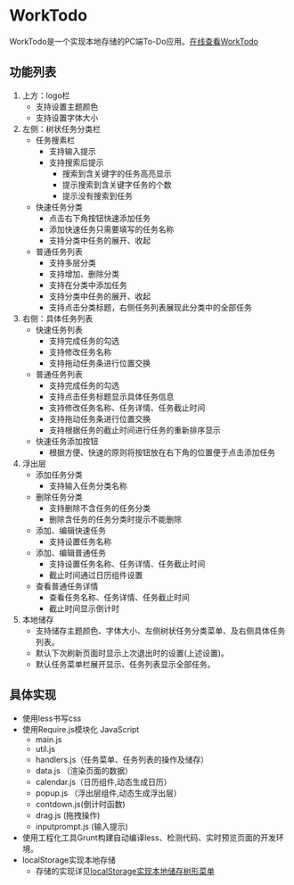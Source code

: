 # WorkTodo
WorkTodo是一个实现本地存储的PC端To-Do应用。[在线查看WorkTodo][1]
## 功能列表
1. 上方：logo栏
	- 支持设置主题颜色
	- 支持设置字体大小
2. 左侧：树状任务分类栏
	- 任务搜素栏
		- 支持输入提示
		- 支持搜索后提示
			- 搜索到含关键字的任务高亮显示
			- 提示搜索到含关键字任务的个数
			- 提示没有搜索到任务
	- 快速任务分类
		- 点击右下角按钮快速添加任务
		- 添加快速任务只需要填写的任务名称
		- 支持分类中任务的展开、收起
	- 普通任务列表
		- 支持多层分类
		- 支持增加、删除分类
		- 支持在分类中添加任务
		- 支持分类中任务的展开、收起
		- 支持点击分类标题，右侧任务列表展现此分类中的全部任务
3. 右侧：具体任务列表
	 - 快速任务列表
	 	- 支持完成任务的勾选
	 	- 支持修改任务名称
	 	- 支持拖动任务条进行位置交换
	 - 普通任务列表
	 	- 支持完成任务的勾选
	 	- 支持点击任务标题显示具体任务信息
	 	- 支持修改任务名称、任务详情、任务截止时间
	 	- 支持拖动任务条进行位置交换
	 	- 支持根据任务的截止时间进行任务的重新排序显示
	 - 快速任务添加按钮
	 	- 根据方便、快速的原则将按钮放在右下角的位置便于点击添加任务
4. 浮出层
	 - 添加任务分类
	 	- 支持输入任务分类名称
	 - 删除任务分类
	 	- 支持删除不含任务的任务分类
	 	- 删除含任务的任务分类时提示不能删除
	 - 添加、编辑快速任务
		- 支持设置任务名称
	 - 添加、编辑普通任务
	 	- 支持设置任务名称、任务详情、任务截止时间
	 	- 截止时间通过日历组件设置
	 - 查看普通任务详情
	 	- 查看任务名称、任务详情、任务截止时间
	 	- 截止时间显示倒计时
5. 本地储存
	- 支持储存主题颜色、字体大小、左侧树状任务分类菜单、及右侧具体任务列表。
	- 默认下次刷新页面时显示上次退出时的设置(上述设置)。
	- 默认任务菜单栏展开显示、任务列表显示全部任务。

## 具体实现
 - 使用less书写css
 - 使用Require.js模块化 JavaScript
 	- main.js
 	- util.js
 	- handlers.js（任务菜单、任务列表的操作及储存）
 	- data.js   （渲染页面的数据）
 	- calendar.js（日历组件,动态生成日历）
 	- popup.js   （浮出层组件,动态生成浮出层）
 	- contdown.js(倒计时函数)
 	- drag.js    (拖拽操作)
 	- inputprompt.js (输入提示)
 - 使用工程化工具Grunt构建自动编译less、检测代码、实时预览页面的开发环境。
 - localStorage实现本地存储
 	- 存储的实现详见[localStorage实现本地储存树形菜单][2]




[1]: http://quchengo.com/WorkTodo/
[2]: https://segmentfault.com/a/1190000006100988#articleHeader16